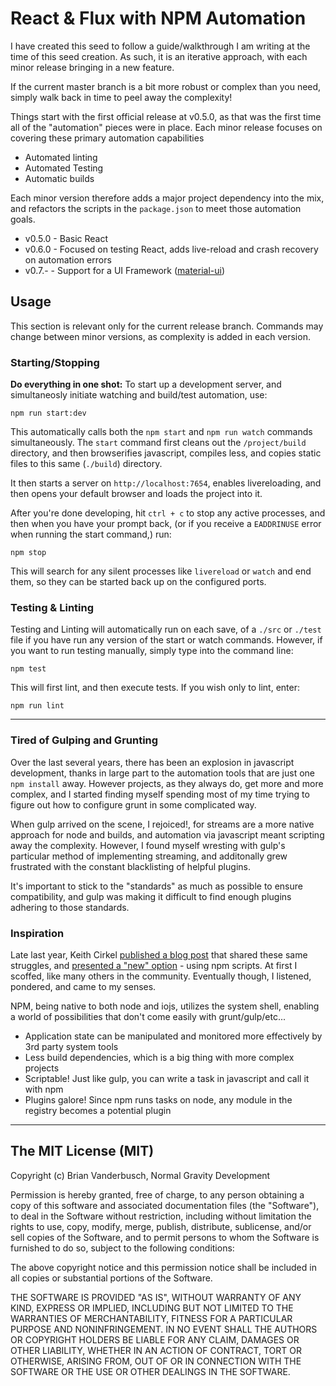 # React & Flux with NPM Automation

I have created this seed to follow a guide/walkthrough I am writing at the time of this seed creation.
As such, it is an iterative approach, with each minor release bringing in a new feature. 

If the current master branch is a bit more robust or complex than you need, simply walk back in time
to peel away the complexity!

Things start with the first official release at v0.5.0, as that was the first time all of the 
"automation" pieces were in place. Each minor release focuses on covering these primary automation
capabilities

- Automated linting
- Automated Testing
- Automatic builds

Each minor version therefore adds a major project dependency into the mix, and refactors the scripts
in the `package.json` to meet those automation goals. 

- v0.5.0 - Basic React
- v0.6.0 - Focused on testing React, adds live-reload and crash recovery on automation errors
- v0.7.- - Support for a UI Framework ([material-ui]())

## Usage

This section is relevant only for the current release branch. Commands may change between minor
versions, as complexity is added in each version.

### Starting/Stopping

**Do everything in one shot:** To start up a development server, and simultaneosly initiate watching
and build/test automation, use:

    npm run start:dev

This automatically calls both the `npm start` and `npm run watch` commands simultaneously. The `start` command
first cleans out the `/project/build` directory, and then browserifies javascript, compiles less, and copies
static files to this same (`./build`) directory.

It then starts a server on `http://localhost:7654`, enables livereloading, and then opens your default
browser and loads the project into it.

After you're done developing, hit `ctrl + c` to stop any active processes, and then when you have your prompt
back, (or if you receive a `EADDRINUSE` error when running the start command,) run:

    npm stop

This will search for any silent processes like `livereload` or `watch` and end them, so they can be started
back up on the configured ports. 

### Testing & Linting

Testing and Linting will automatically run on each save, of a `./src` or `./test` file if you have run any version
of the start or watch commands. However, if you want to run testing manually, simply type into the command line:

    npm test

This will first lint, and then execute tests. If you wish only to lint, enter:

    npm run lint

*** 

### Tired of Gulping and Grunting

Over the last several years, there has been an explosion in javascript development, 
thanks in large part to the automation tools that are just one `npm install` away.
However projects, as they always do, get more and more complex, and I started
finding myself spending most of my time trying to figure out how to configure grunt
in some complicated way.

When gulp arrived on the scene, I rejoiced!, for streams
are a more native approach for node and builds, and automation via javascript meant scripting away the
complexity. However, I found myself wresting with gulp's particular method of implementing streaming,
and additonally grew frustrated with the constant blacklisting of helpful plugins.

It's important to stick to the "standards" as much as possible to ensure compatibility, and gulp
was making it difficult to find enough plugins adhering to those standards.

### Inspiration

Late last year, Keith Cirkel [published a blog post](Cirkel-why) that shared these same struggles, and [presented
a "new" option](Cirkel-how) - using npm scripts. At first I scoffed, like many others in the community.
Eventually though, I listened, pondered, and came to my senses. 

NPM, being native to both node and iojs, utilizes the system shell, enabling a world of possibilities
that don't come easily with grunt/gulp/etc...

- Application state can be manipulated and monitored more effectively by 3rd party system tools
- Less build dependencies, which is a big thing with more complex projects
- Scriptable! Just like gulp, you can write a task in javascript and call it with npm
- Plugins galore! Since npm runs tasks on node, any module in the registry becomes a potential plugin 

[//]: Links 
[material-ui]: http://material-ui.com
[Cirkel-why]: http://blog.keithcirkel.co.uk/why-we-should-stop-using-grunt/
[Cirkel-how]: http://blog.keithcirkel.co.uk/how-to-use-npm-as-a-build-tool/

*** 
## The MIT License (MIT)

Copyright (c) Brian Vanderbusch, Normal Gravity Development 

Permission is hereby granted, free of charge, to any person obtaining a copy
of this software and associated documentation files (the "Software"), to deal
in the Software without restriction, including without limitation the rights
to use, copy, modify, merge, publish, distribute, sublicense, and/or sell
copies of the Software, and to permit persons to whom the Software is
furnished to do so, subject to the following conditions:

The above copyright notice and this permission notice shall be included in
all copies or substantial portions of the Software.

THE SOFTWARE IS PROVIDED "AS IS", WITHOUT WARRANTY OF ANY KIND, EXPRESS OR
IMPLIED, INCLUDING BUT NOT LIMITED TO THE WARRANTIES OF MERCHANTABILITY,
FITNESS FOR A PARTICULAR PURPOSE AND NONINFRINGEMENT. IN NO EVENT SHALL THE
AUTHORS OR COPYRIGHT HOLDERS BE LIABLE FOR ANY CLAIM, DAMAGES OR OTHER
LIABILITY, WHETHER IN AN ACTION OF CONTRACT, TORT OR OTHERWISE, ARISING FROM,
OUT OF OR IN CONNECTION WITH THE SOFTWARE OR THE USE OR OTHER DEALINGS IN
THE SOFTWARE.
